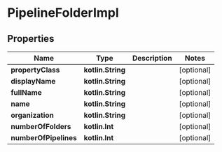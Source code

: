 
# PipelineFolderImpl

## Properties
| Name | Type | Description | Notes |
| ------------ | ------------- | ------------- | ------------- |
| **propertyClass** | **kotlin.String** |  |  [optional] |
| **displayName** | **kotlin.String** |  |  [optional] |
| **fullName** | **kotlin.String** |  |  [optional] |
| **name** | **kotlin.String** |  |  [optional] |
| **organization** | **kotlin.String** |  |  [optional] |
| **numberOfFolders** | **kotlin.Int** |  |  [optional] |
| **numberOfPipelines** | **kotlin.Int** |  |  [optional] |



